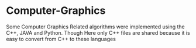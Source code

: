 # Computer-Graphics
Some Computer Graphics Related algorithms were implemented using the C++, JAVA and Python. Though Here only C++ files are shared because it is easy to convert from C++ to these languages
